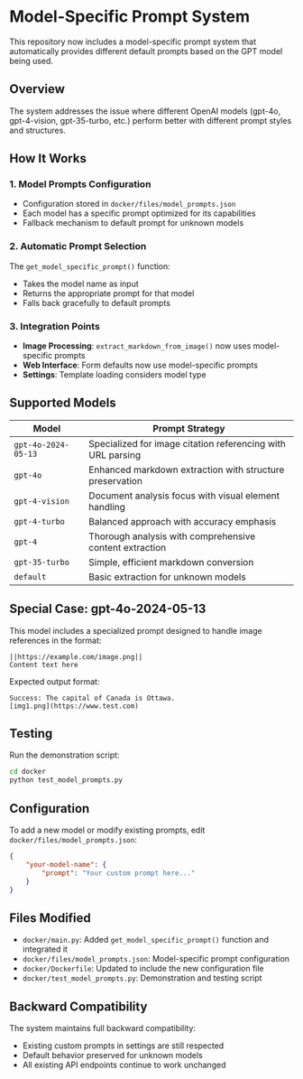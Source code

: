 # Model-Specific Prompt System

This repository now includes a model-specific prompt system that automatically provides different default prompts based on the GPT model being used.

## Overview

The system addresses the issue where different OpenAI models (gpt-4o, gpt-4-vision, gpt-35-turbo, etc.) perform better with different prompt styles and structures.

## How It Works

### 1. Model Prompts Configuration
- Configuration stored in `docker/files/model_prompts.json`
- Each model has a specific prompt optimized for its capabilities
- Fallback mechanism to default prompt for unknown models

### 2. Automatic Prompt Selection
The `get_model_specific_prompt()` function:
- Takes the model name as input
- Returns the appropriate prompt for that model
- Falls back gracefully to default prompts

### 3. Integration Points
- **Image Processing**: `extract_markdown_from_image()` now uses model-specific prompts
- **Web Interface**: Form defaults now use model-specific prompts
- **Settings**: Template loading considers model type

## Supported Models

| Model | Prompt Strategy |
|-------|----------------|
| `gpt-4o-2024-05-13` | Specialized for image citation referencing with URL parsing |
| `gpt-4o` | Enhanced markdown extraction with structure preservation |
| `gpt-4-vision` | Document analysis focus with visual element handling |
| `gpt-4-turbo` | Balanced approach with accuracy emphasis |
| `gpt-4` | Thorough analysis with comprehensive content extraction |
| `gpt-35-turbo` | Simple, efficient markdown conversion |
| `default` | Basic extraction for unknown models |

## Special Case: gpt-4o-2024-05-13

This model includes a specialized prompt designed to handle image references in the format:
```
||https://example.com/image.png||
Content text here
```

Expected output format:
```
Success: The capital of Canada is Ottawa.
[img1.png](https://www.test.com)
```

## Testing

Run the demonstration script:
```bash
cd docker
python test_model_prompts.py
```

## Configuration

To add a new model or modify existing prompts, edit `docker/files/model_prompts.json`:

```json
{
    "your-model-name": {
        "prompt": "Your custom prompt here..."
    }
}
```

## Files Modified

- `docker/main.py`: Added `get_model_specific_prompt()` function and integrated it
- `docker/files/model_prompts.json`: Model-specific prompt configuration
- `docker/Dockerfile`: Updated to include the new configuration file
- `docker/test_model_prompts.py`: Demonstration and testing script

## Backward Compatibility

The system maintains full backward compatibility:
- Existing custom prompts in settings are still respected
- Default behavior preserved for unknown models
- All existing API endpoints continue to work unchanged
